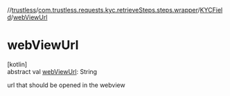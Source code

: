 //[trustless](../../../index.md)/[com.trustless.requests.kyc.retrieveSteps.steps.wrapper](../index.md)/[KYCField](index.md)/[webViewUrl](web-view-url.md)

# webViewUrl

[kotlin]\
abstract val [webViewUrl](web-view-url.md): String

url that should be opened in the webview
